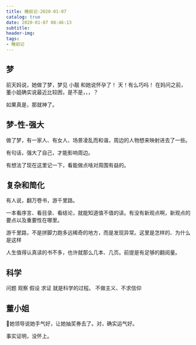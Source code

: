 ```yaml
---
title: 睡前记-2020-01-07
catalog: true
date: 2020-01-07 08:46:13
subtitle:
header-img:
tags:
- 睡前记
---
```


## 梦

前天妈说，她做了梦，梦见 小靓 和她说怀孕了！
天！有么巧吗！
在妈问之前，董小姐确实说最近比较困，是不是，，，？

如果真是，那就神了。

## 梦-性-强大

做了梦，有一家人、有女人、场景凌乱而和谐，周边的人物想来映射进去了一些。

有句话，强大了自己，才能影响周边。

有想法了现在这里记一下，看能做点啥对周围有益的。

## 复杂和简化

有人说，翻万卷书，游千里路。

一本看序言、看目录、看结论，就能知道值不值的读。有没有新观点啊，新观点的要点以及重要性在哪里。

游千里路，不是拼脚力跑多远稀奇的地方，而是发现异常。这里是怎样的、为什么是这样

人生值得认真读的书不多，也许就那么几本、几页。前提是有足够的翻阅量。

## 科学
问题 观察 假设 求证 就是科学的过程。
不做主义、不求信仰

## 董小姐
她领导说她手气好，让她抽奖券去了。对，确实运气好。

事实证明，没怀上。